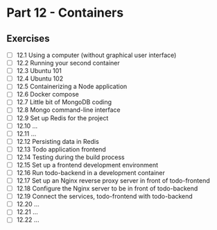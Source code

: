 # Part 12 - Containers

## Exercises

- [ ] 12.1 Using a computer (without graphical user interface)
- [ ] 12.2 Running your second container
- [ ] 12.3 Ubuntu 101
- [ ] 12.4 Ubuntu 102
- [ ] 12.5 Containerizing a Node application
- [ ] 12.6 Docker compose
- [ ] 12.7 Little bit of MongoDB coding
- [ ] 12.8 Mongo command-line interface
- [ ] 12.9 Set up Redis for the project
- [ ] 12.10 ...
- [ ] 12.11 ...
- [ ] 12.12 Persisting data in Redis
- [ ] 12.13 Todo application frontend
- [ ] 12.14 Testing during the build process
- [ ] 12.15 Set up a frontend development environment
- [ ] 12.16 Run todo-backend in a development container
- [ ] 12.17 Set up an Nginx reverse proxy server in front of todo-frontend
- [ ] 12.18 Configure the Nginx server to be in front of todo-backend
- [ ] 12.19 Connect the services, todo-frontend with todo-backend
- [ ] 12.20 ...
- [ ] 12.21 ...
- [ ] 12.22 ...
